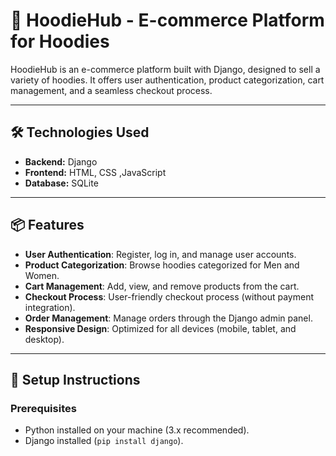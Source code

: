 # 🛒 HoodieHub - E-commerce Platform for Hoodies

HoodieHub is an e-commerce platform built with Django, designed to sell a variety of hoodies. It offers user authentication, product categorization, cart management, and a seamless checkout process.

---


## 🛠️ **Technologies Used**

- **Backend:** Django
- **Frontend:** HTML, CSS  ,JavaScript
- **Database:** SQLite

---

## 📦 **Features**

- **User Authentication**: Register, log in, and manage user accounts.
- **Product Categorization**: Browse hoodies categorized for Men and Women.
- **Cart Management**: Add, view, and remove products from the cart.
- **Checkout Process**: User-friendly checkout process (without payment integration).
- **Order Management**: Manage orders through the Django admin panel.
- **Responsive Design**: Optimized for all devices (mobile, tablet, and desktop).

---

## 🚀 **Setup Instructions**

### Prerequisites

- Python installed on your machine (3.x recommended).
- Django installed (`pip install django`).


